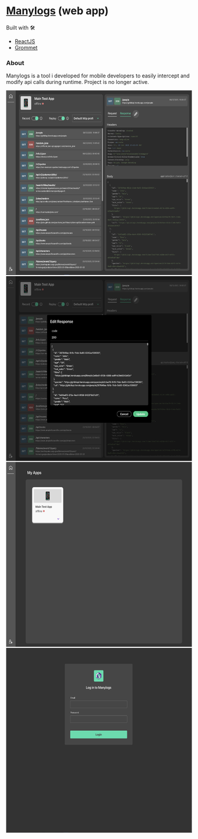 # [Manylogs](https://www.manylogs.com/) (web app)

Built with 🛠

- [ReactJS](https://reactjs.org/)
- [Grommet](https://github.com/grommet/grommet)

### About

Manylogs is a tool i developed for mobile developers to easily intercept and modify api calls during runtime. Project is no longer active.

<img src='./assets/p3.png' height='500'>
<img src='./assets/p4.png' height='500'>
<img src='./assets/p2.png' height='500'>
<img src='./assets/p1.png' height='500'>
